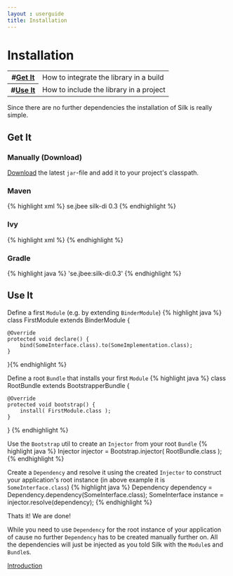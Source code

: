 ```yaml
---
layout : userguide
title: Installation
---
```


# Installation

<table class='toc'>
	<tr><th>#<a href="#get">Get It</a></th><td>How to integrate the library in a build</td></tr>
	<tr><th>#<a href="#use">Use It</a></th><td>How to include the library in a project</td></tr>
</table>

Since there are no further dependencies the installation of Silk is really simple.

## <a id="get"></a>Get It
### Manually (Download)
<a href="/downloads/">Download</a> the latest `jar`-file and add it to your project's classpath.

### Maven
{% highlight xml %}
 	<dependency>
		<groupId>se.jbee</groupId>
		<artifactId>silk-di</artifactId>
		<version>0.3</version>
	</dependency>
{% endhighlight %}

### Ivy
{% highlight xml %}
	<dependency org="se.jbee" name="silk-di" rev="0.3"/>
{% endhighlight %}

### Gradle
{% highlight java %}
	'se.jbee:silk-di:0.3'
{% endhighlight %}


## <a id="use"></a>Use It
Define a first `Module` (e.g. by extending `BinderModule`)
{% highlight java %}
class FirstModule extends BinderModule {

	@Override
	protected void declare() {
		bind(SomeInterface.class).to(SomeImplementation.class);
	}
}{% endhighlight %}

Define a root `Bundle` that installs your first `Module`
{% highlight java %}
class RootBundle extends BootstrapperBundle {

	@Override
	protected void bootstrap() {
		install( FirstModule.class );
	}
}	{% endhighlight %}

Use the `Bootstrap` util to create an `Injector` from your root `Bundle`
{% highlight java %}
Injector injector = Bootstrap.injector( RootBundle.class );	{% endhighlight %}
	
Create a `Dependency` and resolve it using the created `Injector` to construct your application's root instance (in above example it is `SomeInterface.class`)
{% highlight java %}
Dependency<SomeInterface> dependency = Dependency.dependency(SomeInterface.class); 
SomeInterface instance = injector.resolve(dependency);	{% endhighlight %}

Thats it! We are done!

While you need to use `Dependency` for the root instance of your application of cause no further `Dependency` has to be created manually further on. 
All the dependencies will just be injected as you told Silk with the `Module`s and `Bundle`s. 

 <a class='next' href="intro.html"><span class="icon-chevron-right"></span>Introduction</a>